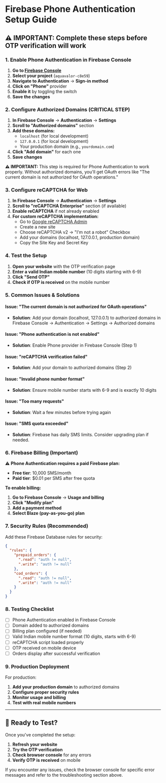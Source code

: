 # Firebase Phone Authentication Setup Guide

## ⚠️ IMPORTANT: Complete these steps before OTP verification will work

### 1. Enable Phone Authentication in Firebase Console

1. **Go to [Firebase Console](https://console.firebase.google.com/)**
2. **Select your project** (`aquavalor-c8e59`)
3. **Navigate to Authentication** → **Sign-in method**
4. **Click on "Phone"** provider
5. **Enable it** by toggling the switch
6. **Save the changes**

### 2. Configure Authorized Domains (CRITICAL STEP)

1. **In Firebase Console** → **Authentication** → **Settings**
2. **Scroll to "Authorized domains"** section
3. **Add these domains:**
   - `localhost` (for local development)
   - `127.0.0.1` (for local development)
   - Your production domain (e.g., `yourdomain.com`)
4. **Click "Add domain"** for each one
5. **Save changes**

**⚠️ IMPORTANT:** This step is required for Phone Authentication to work properly. Without authorized domains, you'll get OAuth errors like "The current domain is not authorized for OAuth operations."

### 3. Configure reCAPTCHA for Web

1. **In Firebase Console** → **Authentication** → **Settings**
2. **Scroll to "reCAPTCHA Enterprise"** section (if available)
3. **Enable reCAPTCHA** if not already enabled
4. **For custom reCAPTCHA implementation:**
   - Go to [Google reCAPTCHA Admin](https://www.google.com/recaptcha/admin)
   - Create a new site
   - Choose reCAPTCHA v2 → "I'm not a robot" Checkbox
   - Add your domains (localhost, 127.0.0.1, production domain)
   - Copy the Site Key and Secret Key

### 4. Test the Setup

1. **Open your website** with the OTP verification page
2. **Enter a valid Indian mobile number** (10 digits starting with 6-9)
3. **Click "Send OTP"**
4. **Check if OTP is received** on the mobile number

### 5. Common Issues & Solutions

#### Issue: "The current domain is not authorized for OAuth operations"
- **Solution**: Add your domain (localhost, 127.0.0.1) to authorized domains in Firebase Console → Authentication → Settings → Authorized domains

#### Issue: "Phone authentication is not enabled"
- **Solution**: Enable Phone provider in Firebase Console (Step 1)

#### Issue: "reCAPTCHA verification failed"
- **Solution**: Add your domain to authorized domains (Step 2)

#### Issue: "Invalid phone number format"
- **Solution**: Ensure mobile number starts with 6-9 and is exactly 10 digits

#### Issue: "Too many requests"
- **Solution**: Wait a few minutes before trying again

#### Issue: "SMS quota exceeded"
- **Solution**: Firebase has daily SMS limits. Consider upgrading plan if needed.

### 6. Firebase Billing (Important)

⚠️ **Phone Authentication requires a paid Firebase plan:**
- **Free tier**: 10,000 SMS/month
- **Paid tier**: $0.01 per SMS after free quota

**To enable billing:**
1. **Go to Firebase Console** → **Usage and billing**
2. **Click "Modify plan"**
3. **Add a payment method**
4. **Select Blaze (pay-as-you-go) plan**

### 7. Security Rules (Recommended)

Add these Firebase Database rules for security:

```json
{
  "rules": {
    "prepaid_orders": {
      ".read": "auth != null",
      ".write": "auth != null"
    },
    "cod_orders": {
      ".read": "auth != null",
      ".write": "auth != null"
    }
  }
}
```

### 8. Testing Checklist

- [ ] Phone Authentication enabled in Firebase Console
- [ ] Domain added to authorized domains
- [ ] Billing plan configured (if needed)
- [ ] Valid Indian mobile number format (10 digits, starts with 6-9)
- [ ] reCAPTCHA script loaded properly
- [ ] OTP received on mobile device
- [ ] Orders display after successful verification

### 9. Production Deployment

For production:
1. **Add your production domain** to authorized domains
2. **Configure proper security rules**
3. **Monitor usage and billing**
4. **Test with real mobile numbers**

---

## 🚀 Ready to Test?

Once you've completed the setup:
1. **Refresh your website**
2. **Try the OTP verification**
3. **Check browser console** for any errors
4. **Verify OTP is received** on mobile

If you encounter any issues, check the browser console for specific error messages and refer to the troubleshooting section above. 